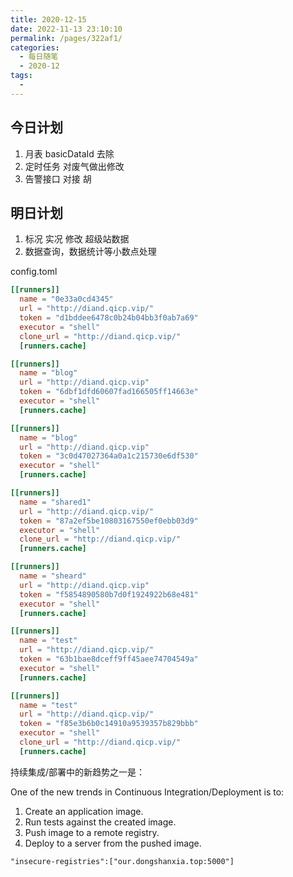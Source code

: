 ```yaml
---
title: 2020-12-15
date: 2022-11-13 23:10:10
permalink: /pages/322af1/
categories:
  - 每日随笔
  - 2020-12
tags:
  - 
---
```

## 今日计划  

1. 月表 basicDataId 去除
2. 定时任务 对废气做出修改
3. 告警接口 对接 胡

## 明日计划

1. 标况 实况 修改  超级站数据
2. 数据查询，数据统计等小数点处理

config.toml

```toml
[[runners]]
  name = "0e33a0cd4345"
  url = "http://diand.qicp.vip/"
  token = "d1bddee6478c0b24b04bb3f0ab7a69"
  executor = "shell"
  clone_url = "http://diand.qicp.vip/"
  [runners.cache]

[[runners]]
  name = "blog"
  url = "http://diand.qicp.vip"
  token = "6dbf1dfd60607fad166505ff14663e"
  executor = "shell"
  [runners.cache]

[[runners]]
  name = "blog"
  url = "http://diand.qicp.vip"
  token = "3c0d47027364a0a1c215730e6df530"
  executor = "shell"
  [runners.cache]

[[runners]]
  name = "shared1"
  url = "http://diand.qicp.vip/"
  token = "87a2ef5be10803167550ef0ebb03d9"
  executor = "shell"
  clone_url = "http://diand.qicp.vip/"
  [runners.cache]

[[runners]]
  name = "sheard"
  url = "http://diand.qicp.vip"
  token = "f5854890580b7d0f1924922b68e481"
  executor = "shell"
  [runners.cache]

[[runners]]
  name = "test"
  url = "http://diand.qicp.vip/"
  token = "63b1bae8dceff9ff45aee74704549a"
  executor = "shell"
  [runners.cache]

[[runners]]
  name = "test"
  url = "http://diand.qicp.vip/"
  token = "f85e3b6b0c14910a9539357b829bbb"
  executor = "shell"
  clone_url = "http://diand.qicp.vip/"
  [runners.cache]

```



持续集成/部署中的新趋势之一是：

One of the new trends in Continuous Integration/Deployment is to:

1. Create an application image.
2. Run tests against the created image.
3. Push image to a remote registry.
4. Deploy to a server from the pushed image.

```
"insecure-registries":["our.dongshanxia.top:5000"]
```

